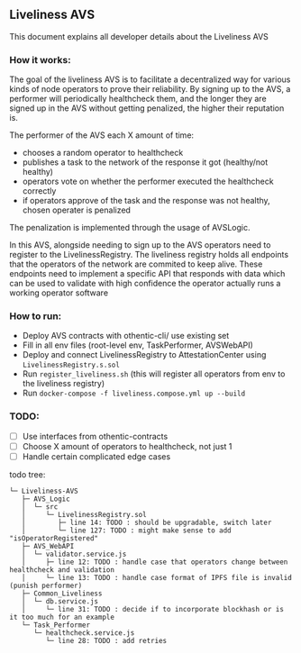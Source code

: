 ## Liveliness AVS
This document explains all developer details about the Liveliness AVS

### How it works:
The goal of the liveliness AVS is to facilitate a decentralized way for various kinds of node operators to prove their reliability. By signing up to the AVS, a performer will periodically healthcheck them, and the longer they are signed up in the AVS without getting penalized, the higher their reputation is.

The performer of the AVS each X amount of time: 
- chooses a random operator to healthcheck
- publishes a task to the network of the response it got (healthy/not healthy)
- operators vote on whether the performer executed the healthcheck correctly
- if operators approve of the task and the response was not healthy, chosen operater is penalized

The penalization is implemented through the usage of AVSLogic.

In this AVS, alongside needing to sign up to the AVS operators need to register to the LivelinessRegistry. The liveliness registry holds all endpoints that the operators of the network are commited to keep alive. These endpoints need to implement a specific API that responds with data which can be used to validate with high confidence the operator actually runs a working operator software

### How to run:
- Deploy AVS contracts with othentic-cli/ use existing set
- Fill in all env files (root-level env, TaskPerformer, AVSWebAPI)
- Deploy and connect LivelinessRegistry to AttestationCenter using `LivelinessRegistry.s.sol`
- Run `register_liveliness.sh` (this will register all operators from env to the liveliness registry)
- Run `docker-compose -f liveliness.compose.yml up --build`

### TODO:
- [ ] Use interfaces from othentic-contracts
- [ ] Choose X amount of operators to healthcheck, not just 1
- [ ] Handle certain complicated edge cases

todo tree:
```
└─ Liveliness-AVS
   ├─ AVS_Logic
   │  └─ src
   │     └─ LivelinessRegistry.sol
   │        ├─ line 14: TODO : should be upgradable, switch later
   │        └─ line 127: TODO : might make sense to add "isOperatorRegistered"
   ├─ AVS_WebAPI
   │  └─ validator.service.js
   │     ├─ line 12: TODO : handle case that operators change between healthcheck and validation
   │     └─ line 13: TODO : handle case format of IPFS file is invalid (punish performer)
   ├─ Common_Liveliness
   │  └─ db.service.js
   │     └─ line 31: TODO : decide if to incorporate blockhash or is it too much for an example
   └─ Task_Performer
      └─ healthcheck.service.js
         └─ line 28: TODO : add retries
```